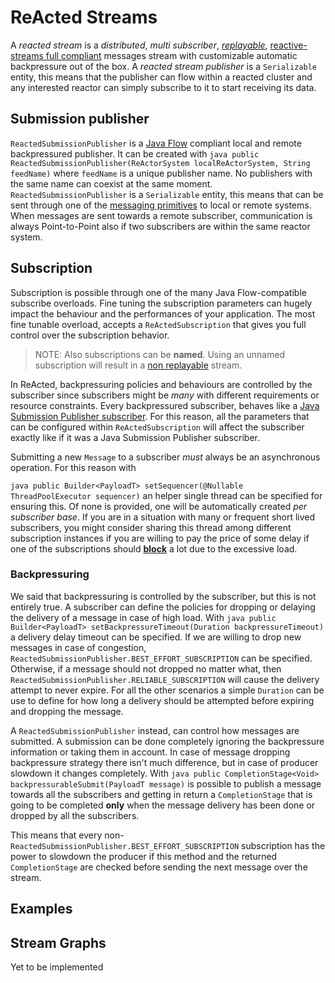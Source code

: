 # ReActed Streams

A *reacted stream* is a *distributed*, *multi subscriber*, [*replayable*](replaying.md), [reactive-streams full compliant](https://www.reactive-streams.org/) messages stream with customizable automatic backpressure
out of the box. A *reacted stream publisher* is a `Serializable` entity, this means that the publisher can flow within
a reacted cluster and any interested reactor can simply subscribe to it to start receiving its data.

## Submission publisher

`ReactedSubmissionPublisher` is a [Java Flow](https://docs.oracle.com/javase/9/docs/api/java/util/concurrent/Flow.html) compliant local and remote backpressured publisher.
It can be created with ```java public ReactedSubmissionPublisher(ReActorSystem localReActorSystem, String feedName)``` where `feedName` is a unique
publisher name. No publishers with the same name can coexist at the same moment.
`ReactedSubmissionPublisher` is a `Serializable` entity, this means that can be sent through one of the [messaging primitives](messaging.md) to local or remote systems. 
When messages are sent towards a remote subscriber, communication is always Point-to-Point also if two subscribers are within the same reactor system.

## Subscription

Subscription is possible through one of the many Java Flow-compatible subscribe overloads. Fine tuning the subscription
parameters can hugely impact the behaviour and the performances of your application. The most fine tunable overload,
accepts a `ReActedSubscription` that gives you full control over the subscription behavior.

> NOTE: Also subscriptions can be **named**. Using an unnamed subscription will result in a [non replayable](replaying.md) stream.

In ReActed, backpressuring policies and behaviours are controlled by the subscriber since subscribers might be *many* with different
requirements or resource constraints. Every backpressured subscriber, behaves like a [Java Submission Publisher subscriber](https://docs.oracle.com/javase/9/docs/api/java/util/concurrent/SubmissionPublisher.html).
For this reason, all the parameters that can be configured within `ReActedSubscription` will affect the subscriber exactly like if it was a Java Submission Publisher subscriber.

Submitting a new `Message` to a subscriber *must* always be an asynchronous operation. For this reason with  

```java public Builder<PayloadT> setSequencer(@Nullable ThreadPoolExecutor sequencer)``` an helper single thread can be specified for ensuring this. Of none is provided,
one will be automatically created *per subscriber base*. If you are in a situation with many or frequent short lived subscribers, you might consider sharing this thread among
different subscription instances if you are willing to pay the price of some delay if one of the subscriptions should [**block**](#Backpressuring) a lot due to the excessive load.

### Backpressuring

We said that backpressuring is controlled by the subscriber, but this is not entirely true. A subscriber can define the policies for dropping or delaying 
the delivery of a message in case of high load. With ```java public Builder<PayloadT> setBackpressureTimeout(Duration backpressureTimeout)``` a delivery
delay timeout can be specified. If we are willing to drop new messages in case of congestion, `ReactedSubmissionPublisher.BEST_EFFORT_SUBSCRIPTION` can be specified.
Otherwise, if a message should not dropped no matter what, then `ReactedSubmissionPublisher.RELIABLE_SUBSCRIPTION` will cause the delivery attempt to never expire.
For all the other scenarios a simple `Duration` can be use to define for how long a delivery should be attempted before expiring and dropping the message.
  
A `ReactedSubmissionPublisher` instead, can control how messages are submitted. A submission can be done completely ignoring the backpressure information
or taking them in account. In case of message dropping backpressure strategy there isn't much difference, but in case of producer slowdown it changes
completely. With ```java public CompletionStage<Void> backpressurableSubmit(PayloadT message)``` is possible to publish a message towards all the
subscribers and getting in return a `CompletionStage` that is going to be completed **only** when the message delivery has been done or dropped by
all the subscribers.

This means that every non-`ReactedSubmissionPublisher.BEST_EFFORT_SUBSCRIPTION` subscription has the power to slowdown the producer if this method and
the returned `CompletionStage` are checked before sending the next message over the stream.

## Examples



## Stream Graphs

Yet to be implemented
